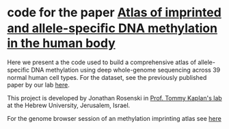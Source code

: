 # code for the paper [Atlas of imprinted and allele-speciﬁc DNA methylation in the human body](https://www.nature.com/articles/s41467-025-57433-1)

Here we present a the code used to build a comprehensive atlas of allele-speciﬁc DNA methylation using deep whole-genome sequencing across 39 normal human cell types. For the dataset, see the previously published paper by our lab [here](https://www.nature.com/articles/s41586-022-05580-6).

This project is developed by Jonathan Rosenski in [Prof. Tommy Kaplan's lab](https://www.cs.huji.ac.il/~tommy/) at the Hebrew University, Jerusalem, Israel.


For the genome browser session of an methylation imprinting atlas see [here](https://genome-euro.ucsc.edu/s/tomkap/hg19_Imp)

